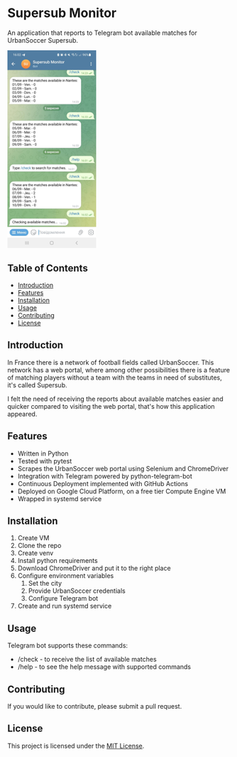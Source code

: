 # Supersub Monitor

An application that reports to Telegram bot available matches for UrbanSoccer Supersub.

<img src="https://github.com/F1orin/supersub_monitor/blob/main/Screenshot.jpg" width="200">

## Table of Contents

- [Introduction](#introduction)
- [Features](#features)
- [Installation](#installation)
- [Usage](#usage)
- [Contributing](#contributing)
- [License](#license)


## Introduction

In France there is a network of football fields called UrbanSoccer. This network has a web portal, where among other possibilities there is a feature of matching players without a team with the teams in need of substitutes, it's called Supersub.

I felt the need of receiving the reports about available matches easier and quicker compared to visiting the web portal, that's how this application appeared.


## Features

* Written in Python
* Tested with pytest
* Scrapes the UrbanSoccer web portal using Selenium and ChromeDriver
* Integration with Telegram powered by python-telegram-bot
* Continuous Deployment implemented with GitHub Actions
* Deployed on Google Cloud Platform, on a free tier Compute Engine VM
* Wrapped in systemd service


## Installation

1. Create VM
2. Clone the repo
3. Create venv
4. Install python requirements
5. Download ChromeDriver and put it to the right place
6. Configure environment variables
    1. Set the city
    2. Provide UrbanSoccer credentials
    3. Configure Telegram bot
7. Create and run systemd service


## Usage

Telegram bot supports these commands:
* /check - to receive the list of available matches
* /help - to see the help message with supported commands


## Contributing

If you would like to contribute, please submit a pull request.


## License

This project is licensed under the [MIT License](LICENSE).
